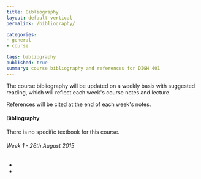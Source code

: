 ```yaml
---
title: Bibliography
layout: default-vertical
permalink: /bibliography/

categories:
- general
- course

tags: bibliography
published: true
summary: course bibliography and references for DIGH 401
---
```


The course bibliography will be updated on a weekly basis with suggested reading, which will reflect each week's course notes and lecture.

References will be cited at the end of each week's notes.

#### Bibliography

There is no specific textbook for this course.

###### Week 1 - 26th August 2015
 
  * 
  * 



